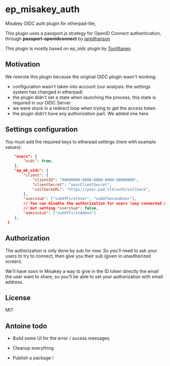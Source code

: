 ep_misakey_auth
=======

Misakey OIDC auth plugin for etherpad-lite,

This plugin uses a passport.js strategy for OpenID Connect authentication,
through **passport-openidconnect** by [jaredhanson](https://github.com/jaredhanson/passport-openidconnect)

This plugin is mostly based on ep_oidc plugin by [ToniIltanen](https://github.com/ToniIltanen/ep_oidc)

## Motivation

We rewrote this plugin because the original OIDC plugin wasn't working:
- configuration wasn't taken into account (our analysis: the settings system has changed in etherpad)
- the plugin didn't set a state when launching the process, this state is required in our OIDC Server
- we were stuck in a redirect loop when trying to get the access token
- the plugin didn't have any authorization part. We added one here

## Settings configuration

You must add the required keys to etherpad settings (here with example values):


``` json
    "users": {
        "oidc": true,
    },
    "ep_mk_oidc": {
        "client": {
            "clientID": "00000000-0000-0000-0000-00000000",
            "clientSecret": "yourClientSecret",
            "callbackURL": "https://your.pad.tld/auth/callback",
        },
        "usersSub": ["subOfFirstUser", "subOfSecondUser"],
        // You can disable the authorization for users (any connected user will work)
        // but setting "usersSub": false,
        "adminsSub": ["subOfFirstAdmin"]
    },
 }
```

## Authorization

The authorization is only done by sub for now. So you'll need to ask your users to try to connect, 
then give you their sub (given in unauthorized screen). 

We'll have soon in Misakey a way to give in the ID token directly the email the user want to share,
so you'll be able to set your authorization with email address.


## License

MIT

## Antoine todo

* Build some UI for the error / sucess messages

* Cleanup everything
* Publish a package !
